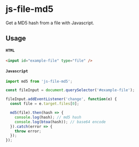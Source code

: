 # js-file-md5

Get a MD5 hash from a file with Javascript.

## Usage

#### `HTML`

```html
<input id="example-file" type="file" />
```

#### `Javascript`
```javascript
import md5 from 'js-file-md5';

const fileInput = document.querySelector('#example-file');

fileInput.addEventListener('change', function(e) {
  const file = e.target.files[0];

  md5(file).then(hash => {
    console.log(hash); // md5 hash
    console.log(btoa(hash)); // base64 encode
  }).catch(error => {
    throw error;
  });
});
```
